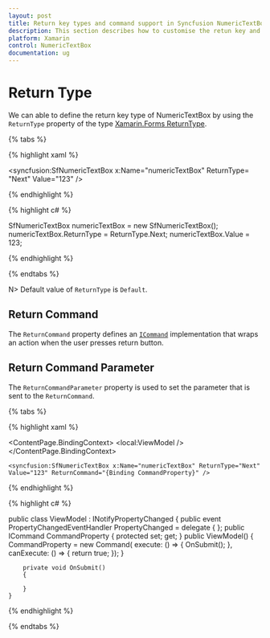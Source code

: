 ```yaml
---
layout: post
title: Return key types and command support in Syncfusion NumericTextBox.
description: This section describes how to customise the retun key and set command for return key in NumericTextBox
platform: Xamarin
control: NumericTextBox
documentation: ug
---
```

# Return Type

We can able to define the return key type of NumericTextBox by using the `ReturnType` property  of the type [Xamarin.Forms ReturnType](https://docs.microsoft.com/en-us/dotnet/api/xamarin.forms.entry.returntype?view=xamarin-forms).

{% tabs %}

{% highlight xaml %}

<syncfusion:SfNumericTextBox x:Name="numericTextBox" ReturnType= "Next" Value="123" />
	
{% endhighlight %}

{% highlight c# %}

SfNumericTextBox numericTextBox = new SfNumericTextBox();
numericTextBox.ReturnType = ReturnType.Next;
numericTextBox.Value = 123;

{% endhighlight %}

{% endtabs %}

N> Default value of `ReturnType` is `Default`.

## Return Command

The `ReturnCommand` property defines an [`ICommand`](https://docs.microsoft.com/en-us/dotnet/api/system.windows.input.icommand?view=netframework-4.8) implementation that wraps an action when the user presses return button.

## Return Command Parameter

The `ReturnCommandParameter` property is used to set the parameter that is sent to the `ReturnCommand`.

{% tabs %}

{% highlight xaml %}

<ContentPage.BindingContext>
    <local:ViewModel />
 </ContentPage.BindingContext>

	<syncfusion:SfNumericTextBox x:Name="numericTextBox" ReturnType="Next" Value="123" ReturnCommand="{Binding CommandProperty}" />
	
{% endhighlight %}

{% highlight c# %}

  public class ViewModel : INotifyPropertyChanged
    {
        public event PropertyChangedEventHandler PropertyChanged = delegate { };
        public ICommand CommandProperty { protected set; get; }
        public ViewModel()
        {
            CommandProperty = new Command(
                execute: () =>
                {
                    OnSubmit();
                },
                canExecute: () =>
                {
                    return true;
                });
        }
        
        private void OnSubmit()
        {

        }
    }

{% endhighlight %}

{% endtabs %}
